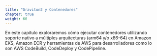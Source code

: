 ```yaml
---
title: "Graviton2 y Contenedores"
chapter: true
weight: 60
---
```


En este capítulo exploraremos cómo ejecutar contenedores utilizando soporte nativo a múltiples arquitecturas (arm64 y/o x86-64) en Amazon EKS, Amazon ECR y herramientas de AWS para desarrolladores como lo son AWS CodeBuild, CodeDeploy y CodePipeline.




